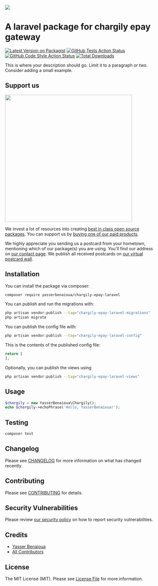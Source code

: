 
[<img src="https://github-ads.s3.eu-central-1.amazonaws.com/support-ukraine.svg?t=1" />](https://supportukrainenow.org)

# A laravel package for chargily epay gateway

[![Latest Version on Packagist](https://img.shields.io/packagist/v/yasserbenaioua/chargily-epay-laravel.svg?style=flat-square)](https://packagist.org/packages/yasserbenaioua/chargily-epay-laravel)
[![GitHub Tests Action Status](https://img.shields.io/github/workflow/status/yasserbenaioua/chargily-epay-laravel/run-tests?label=tests)](https://github.com/yasserbenaioua/chargily-epay-laravel/actions?query=workflow%3Arun-tests+branch%3Amain)
[![GitHub Code Style Action Status](https://img.shields.io/github/workflow/status/yasserbenaioua/chargily-epay-laravel/Fix%20PHP%20code%20style%20issues?label=code%20style)](https://github.com/yasserbenaioua/chargily-epay-laravel/actions?query=workflow%3A"Fix+PHP+code+style+issues"+branch%3Amain)
[![Total Downloads](https://img.shields.io/packagist/dt/yasserbenaioua/chargily-epay-laravel.svg?style=flat-square)](https://packagist.org/packages/yasserbenaioua/chargily-epay-laravel)

This is where your description should go. Limit it to a paragraph or two. Consider adding a small example.

## Support us

[<img src="https://github-ads.s3.eu-central-1.amazonaws.com/chargily-epay-laravel.jpg?t=1" width="419px" />](https://spatie.be/github-ad-click/chargily-epay-laravel)

We invest a lot of resources into creating [best in class open source packages](https://spatie.be/open-source). You can support us by [buying one of our paid products](https://spatie.be/open-source/support-us).

We highly appreciate you sending us a postcard from your hometown, mentioning which of our package(s) you are using. You'll find our address on [our contact page](https://spatie.be/about-us). We publish all received postcards on [our virtual postcard wall](https://spatie.be/open-source/postcards).

## Installation

You can install the package via composer:

```bash
composer require yasserbenaioua/chargily-epay-laravel
```

You can publish and run the migrations with:

```bash
php artisan vendor:publish --tag="chargily-epay-laravel-migrations"
php artisan migrate
```

You can publish the config file with:

```bash
php artisan vendor:publish --tag="chargily-epay-laravel-config"
```

This is the contents of the published config file:

```php
return [
];
```

Optionally, you can publish the views using

```bash
php artisan vendor:publish --tag="chargily-epay-laravel-views"
```

## Usage

```php
$chargily = new YasserBenaioua\Chargily();
echo $chargily->echoPhrase('Hello, YasserBenaioua!');
```

## Testing

```bash
composer test
```

## Changelog

Please see [CHANGELOG](CHANGELOG.md) for more information on what has changed recently.

## Contributing

Please see [CONTRIBUTING](CONTRIBUTING.md) for details.

## Security Vulnerabilities

Please review [our security policy](../../security/policy) on how to report security vulnerabilities.

## Credits

- [Yasser Benaioua](https://github.com/yasserbenaioua)
- [All Contributors](../../contributors)

## License

The MIT License (MIT). Please see [License File](LICENSE.md) for more information.
